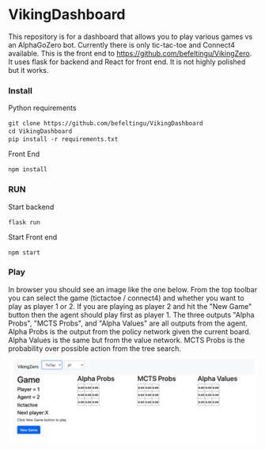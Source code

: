 # VikingDashboard
This repository is for a dashboard that allows you to play various games vs an AlphaGoZero bot. Currently there is only tic-tac-toe and Connect4 available. This is the front end to https://github.com/befeltingu/VikingZero. It uses flask for backend and React for front end. It is not highly polished but it works. 

### Install

Python requirements

```
git clone https://github.com/befeltingu/VikingDashboard
cd VikingDashboard
pip install -r requirements.txt
```

Front End

```
npm install
```

### RUN

Start backend

```
flask run
```

Start Front end

```
npm start
```

### Play

In browser you should see an image like the one below. From the top toolbar you can select the game (tictactoe / connect4) and whether you want to play as player 1 or 2. If you are playing as player 2 and hit the "New Game" button then the agent should play first as player 1. The three outputs "Alpha Probs", "MCTS Probs", and "Alpha Values" are all outputs from the agent. Alpha Probs is the output from the policy network given the current board. Alpha Values is the same but from the value network. MCTS Probs is the probability over possible action from the tree search. 

![Alt text](public/front_end_example.png?raw=true)


